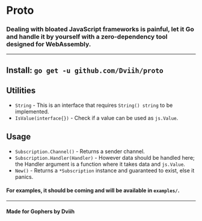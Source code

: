 # Proto

### Dealing with bloated JavaScript frameworks is painful, let it Go and handle it by yourself with a zero-dependency tool designed for WebAssembly.

---

## Install: `go get -u github.com/Dviih/proto`

## Utilities
- `String` - This is an interface that requires `String() string` to be implemented.
- `IsValue(interface{})` - Check if a value can be used as `js.Value`.

## Usage
- `Subscription.Channel()` - Returns a sender channel.
- `Subscription.Handler(Handler)` - However data should be handled here; the Handler argument is a function where it takes data and `js.Value`.
- `New()` - Returns a `*Subscription` instance and guaranteed to exist, else it panics.

#### For examples, it should be coming and will be available in `examples/`.

---
#### Made for Gophers by Dviih